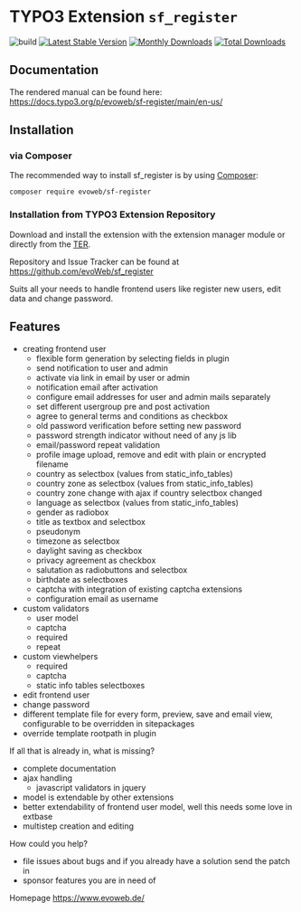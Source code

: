 # TYPO3 Extension ``sf_register``
![build](https://github.com/evoWeb/sf_register/workflows/build/badge.svg?branch=develop)
[![Latest Stable Version](https://poser.pugx.org/evoweb/sf-register/v/stable)](https://packagist.org/packages/evoweb/sf-register)
[![Monthly Downloads](https://poser.pugx.org/evoweb/sf-register/d/monthly)](https://packagist.org/packages/evoweb/sf-register)
[![Total Downloads](https://poser.pugx.org/evoweb/sf-register/downloads)](https://packagist.org/packages/evoweb/sf-register)

## Documentation

The rendered manual can be found here: https://docs.typo3.org/p/evoweb/sf-register/main/en-us/

## Installation

### via Composer

The recommended way to install sf_register is by using [Composer](https://getcomposer.org):

    composer require evoweb/sf-register

### Installation from TYPO3 Extension Repository

Download and install the extension with the extension manager module or directly from the
[TER](https://extensions.typo3.org/extension/sf_register).

Repository and Issue Tracker can be found at https://github.com/evoWeb/sf_register

Suits all your needs to handle frontend users like register new users, edit data and change password.

## Features

- creating frontend user
    - flexible form generation by selecting fields in plugin
    - send notification to user and admin
    - activate via link in email by user or admin
    - notification email after activation
    - configure email addresses for user and admin mails separately
    - set different usergroup pre and post activation
    - agree to general terms and conditions as checkbox
    - old password verification before setting new password
    - password strength indicator without need of any js lib
    - email/password repeat validation
    - profile image upload, remove and edit with plain or encrypted filename
    - country as selectbox (values from static_info_tables)
    - country zone as selectbox (values from static_info_tables)
    - country zone change with ajax if country selectbox changed
    - language as selectbox (values from static_info_tables)
    - gender as radiobox
    - title as textbox and selectbox
    - pseudonym
    - timezone as selectbox
    - daylight saving as checkbox
    - privacy agreement as checkbox
    - salutation as radiobuttons and selectbox
    - birthdate as selectboxes
    - captcha with integration of existing captcha extensions
    - configuration email as username
- custom validators
    - user model
    - captcha
    - required
    - repeat
- custom viewhelpers
    - required
    - captcha
    - static info tables selectboxes
- edit frontend user
- change password
- different template file for every form, preview, save and email view, configurable to be overridden in sitepackages
- override template rootpath in plugin

If all that is already in, what is missing?

- complete documentation
- ajax handling
    - javascript validators in jquery
- model is extendable by other extensions
- better extendability of frontend user model, well this needs some love in extbase
- multistep creation and editing

How could you help?

- file issues about bugs and if you already have a solution send the patch in
- sponsor features you are in need of

Homepage https://www.evoweb.de/
